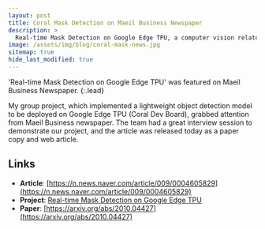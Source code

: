 ```yaml
---
layout: post
title: Coral Mask Detection on Maeil Business Newspaper
description: >
  Real-time Mask Detection on Google Edge TPU, a computer vision related project that I participated in, was featured on Maeil Business Newspaper.
image: /assets/img/blog/coral-mask-news.jpg
sitemap: true
hide_last_modified: true
---
```


'Real-time Mask Detection on Google Edge TPU' was featured on Maeil Business Newspaper.
{:.lead}

My group project, which implemented a lightweight object detection model to be deployed on Google Edge TPU (Coral Dev Board), grabbed attention from
Maeil Business newspaper. The team had a great interview session to demonstrate our project, and the article was released today as a paper copy and web article.

## Links
*  **Article**: [https://n.news.naver.com/article/009/0004605829](https://n.news.naver.com/article/009/0004605829)  
*  **Project**: [Real-time Mask Detection on Google Edge TPU](../../../projects/2020-05-31-coral-mask)
*  **Paper**: [https://arxiv.org/abs/2010.04427](https://arxiv.org/abs/2010.04427)